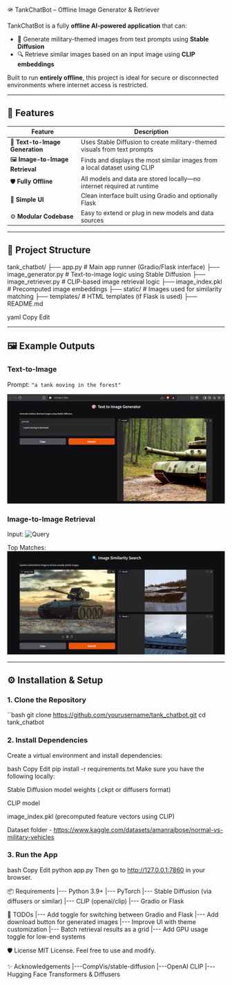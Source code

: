 🪖 TankChatBot – Offline Image Generator & Retriever

TankChatBot is a fully **offline AI-powered application** that can:
- 🎨 Generate military-themed images from text prompts using **Stable Diffusion**
- 🔍 Retrieve similar images based on an input image using **CLIP embeddings**

Built to run **entirely offline**, this project is ideal for secure or disconnected environments where internet access is restricted.

---

## 🚀 Features

| Feature                  | Description |
|--------------------------|-------------|
| 🧠 **Text-to-Image Generation** | Uses Stable Diffusion to create military-themed visuals from text prompts |
| 🖼️ **Image-to-Image Retrieval** | Finds and displays the most similar images from a local dataset using CLIP |
| 🛡️ **Fully Offline**             | All models and data are stored locally—no internet required at runtime |
| 🧰 **Simple UI**                 | Clean interface built using Gradio and optionally Flask |
| ⚙️ **Modular Codebase**          | Easy to extend or plug in new models and data sources |

---

## 📁 Project Structure
tank_chatbot/
├── app.py # Main app runner (Gradio/Flask interface)
├── image_generator.py # Text-to-image logic using Stable Diffusion
├── image_retriever.py # CLIP-based image retrieval logic
├── image_index.pkl # Precomputed image embeddings
├── static/ # Images used for similarity matching
├── templates/ # HTML templates (if Flask is used)
├── README.md

yaml
Copy
Edit

---

## 🖼️ Example Outputs

### Text-to-Image
Prompt: `"a tank moving in the forest"`

![Generated Image](output/image_generation.png)

### Image-to-Image Retrieval
Input:
![Query](static/image_retrival_2.png)

Top Matches:
![Matches](output/image_retrival_2.png)

---

## ⚙️ Installation & Setup

### 1. Clone the Repository

``bash
git clone https://github.com/yourusername/tank_chatbot.git
cd tank_chatbot
### 2. Install Dependencies
Create a virtual environment and install dependencies:

bash
Copy
Edit
pip install -r requirements.txt
Make sure you have the following locally:

Stable Diffusion model weights (.ckpt or diffusers format)

CLIP model

image_index.pkl (precomputed feature vectors using CLIP)

Dataset folder - https://www.kaggle.com/datasets/amanrajbose/normal-vs-military-vehicles

### 3. Run the App
bash
Copy
Edit
python app.py
Then go to http://127.0.0.1:7860 in your browser.

📦 Requirements
|--- Python 3.9+
|--- PyTorch
|--- Stable Diffusion (via diffusers or similar)
|--- CLIP (openai/clip)
|--- Gradio or Flask

📌 TODOs
|--- Add toggle for switching between Gradio and Flask
|--- Add download button for generated images
|--- Improve UI with theme customization
|--- Batch retrieval results as a grid
|--- Add GPU usage toggle for low-end systems

🛡️ License
MIT License. Feel free to use and modify.

✨ Acknowledgements
|---CompVis/stable-diffusion
|---OpenAI CLIP
|---Hugging Face Transformers & Diffusers



